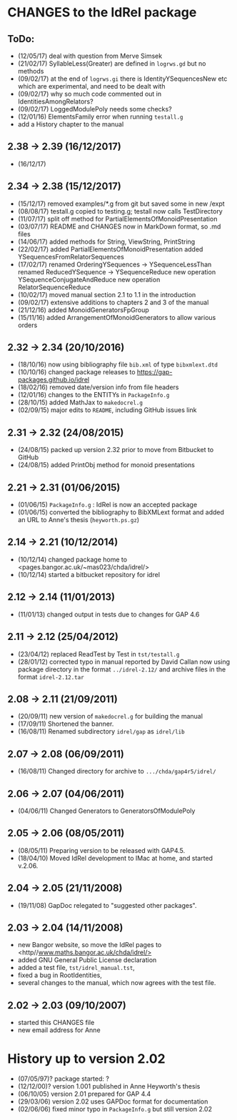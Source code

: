 # CHANGES to the IdRel package
	
## ToDo: 

 * (12/05/17) deal with question from Merve Simsek
 * (21/02/17) SyllableLess(Greater) are defined in `logrws.gd` but no methods
 * (09/02/17) at the end of `logrws.gi` there is IdentityYSequencesNew etc  
              which are experimental, and need to be dealt with 
 * (09/02/17) why so much code commented out in IdentitiesAmongRelators? 
 * (09/02/17) LoggedModulePoly needs some checks? 
 * (12/01/16) ElementsFamily error when running `testall.g` 
 * add a History chapter to the manual 

## 2.38 -> 2.39  (16/12/2017)

 * (16/12/17)

## 2.34 -> 2.38  (15/12/2017)

 * (15/12/17) removed examples/*.g from git but saved some in new /expt 
 * (08/08/17) testall.g copied to testing.g; testall now calls TestDirectory
 * (11/07/17) split off method for PartialElementsOfMonoidPresentation 
 * (03/07/17) README and CHANGES now in MarkDown format, so .md files
 * (14/06/17) added methods for String, ViewString, PrintString 
 * (22/02/17) added PartialElementsOfMonoidPresentation 
              added YSequencesFromRelatorSequences 
 * (17/02/17) renamed OrderingYSequences -> YSequenceLessThan 
              renamed ReducedYSequence -> YSequenceReduce 
              new operation YSequenceConjugateAndReduce 
              new operation RelatorSequenceReduce
 * (10/02/17) moved manual section 2.1 to 1.1 in the introduction 
 * (09/02/17) extensive additions to chapters 2 and 3 of the manual 
 * (21/12/16) added MonoidGeneratorsFpGroup
 * (15/11/16) added ArrangementOfMonoidGenerators to allow various orders  

## 2.32 -> 2.34  (20/10/2016)

 * (18/10/16) now using bibliography file `bib.xml` of type `bibxmlext.dtd`
 * (10/10/16) changed package releases to <https://gap-packages.github.io/idrel>
 * (18/02/16) removed date/version info from file headers 
 * (12/01/16) changes to the ENTITYs in `PackageInfo.g` 
 * (28/10/15) added MathJax to `makedocrel.g` 
 * (02/09/15) major edits to `README`, including GitHub issues link 

## 2.31 -> 2.32  (24/08/2015)

 * (24/08/15) packed up version 2.32 prior to move from Bitbucket to GitHub 
 * (24/08/15) added PrintObj method for monoid presentations 

## 2.21 -> 2.31  (01/06/2015)

 * (01/06/15) `PackageInfo.g` : IdRel is now an accepted package 
 * (01/06/15) converted the bibliography to BibXMLext format 
              and added an URL to Anne's thesis (`heyworth.ps.gz`)  

## 2.14 -> 2.21  (10/12/2014)

 * (10/12/14) changed package home to <pages.bangor.ac.uk/~mas023/chda/idrel/>
 * (10/12/14) started a bitbucket repository for idrel 

## 2.12 -> 2.14  (11/01/2013)

 * (11/01/13) changed output in tests due to changes for GAP 4.6 

## 2.11 -> 2.12  (25/04/2012)

 * (23/04/12) replaced ReadTest by Test in `tst/testall.g` 
 * (28/01/12) corrected typo in manual reported by David Callan 
              now using package directory in the format `../idrel-2.12/` 
              and archive files in the format `idrel-2.12.tar` 

## 2.08 -> 2.11  (21/09/2011)

 * (20/09/11) new version of `makedocrel.g` for building the manual 
 * (17/09/11) Shortened the banner. 
 * (16/08/11) Renamed subdirectory `idrel/gap` as `idrel/lib` 

## 2.07 -> 2.08  (06/09/2011)

 * (16/08/11) Changed directory for archive to `.../chda/gap4r5/idrel/` 

## 2.06 -> 2.07  (04/06/2011)

 * (04/06/11) Changed Generators to GeneratorsOfModulePoly 

## 2.05 -> 2.06  (08/05/2011)

 * (08/05/11) Preparing version to be released with GAP4.5. 
 * (18/04/10) Moved IdRel development to IMac at home, and started v.2.06.

## 2.04 -> 2.05  (21/11/2008)

 * (19/11/08) GapDoc relegated to "suggested other packages".

## 2.03 -> 2.04  (14/11/2008)

 * new Bangor website, so move the IdRel pages to 
   <http//www.maths.bangor.ac.uk/chda/idrel/> 
 * added GNU General Public License declaration 
 * added a test file, `tst/idrel_manual.tst`, 
 * fixed a bug in RootIdentities, 
 * several changes to the manual, which now agrees with the test file.

## 2.02 -> 2.03  (09/10/2007)

 * started this CHANGES file 
 * new email address for Anne 

# History up to version 2.02

 * (07/05/97)?  package started: ?
 * (12/12/00)?  version 1.001 published in Anne Heyworth's thesis
 * (06/10/05)   version 2.01 prepared for GAP 4.4
 * (29/03/06)   version 2.02 uses GAPDoc format for documentation
 * (02/06/06)   fixed minor typo in `PackageInfo.g` but still version 2.02
